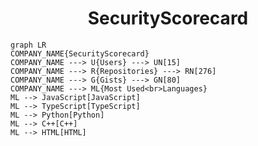 <h1 align="center">SecurityScorecard</h1>

```mermaid
graph LR
COMPANY_NAME{SecurityScorecard}
COMPANY_NAME ---> U{Users} ---> UN[15]
COMPANY_NAME ---> R{Repositories} ---> RN[276]
COMPANY_NAME ---> G{Gists} ---> GN[80]
COMPANY_NAME ---> ML{Most Used<br>Languages}
ML --> JavaScript[JavaScript]
ML --> TypeScript[TypeScript]
ML --> Python[Python]
ML --> C++[C++]
ML --> HTML[HTML]
```
